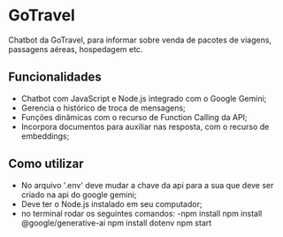 # GoTravel

Chatbot da GoTravel, para informar sobre venda de pacotes de viagens, passagens aéreas, hospedagem etc.

## Funcionalidades

- Chatbot com JavaScript e Node.js integrado com o Google Gemini;
- Gerencia o histórico de troca de mensagens;
- Funções dinâmicas com o recurso de Function Calling da API;
- Incorpora documentos para auxiliar nas resposta, com o recurso de embeddings;

## Como utilizar

- No arquivo '.env' deve mudar a chave da api para a sua que deve ser criado na api do google gemini;
- Deve ter o Node.js instalado em seu computador;
- no terminal rodar os seguintes comandos: 
  -npm install 
  npm install @google/generative-ai
  npm install dotenv
  npm start

